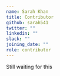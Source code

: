 ```yaml
---
name: Sarah Khan
title: Contributor
github: sarah541
twitter: ""
linkedin: ""
slack: ""
joining_date: ""
role: contributor
---
```


Still waiting for this
